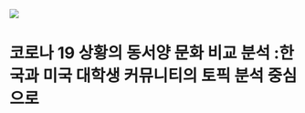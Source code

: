 ![](https://github.com/AsellaS2/topic_modeling-LDA-/assets/69001369/8ab2f34f-8b7a-465a-b376-45aad61e7e81)


# 코로나 19 상황의 동서양 문화 비교 분석 :한국과 미국 대학생 커뮤니티의 토픽 분석 중심으로  
